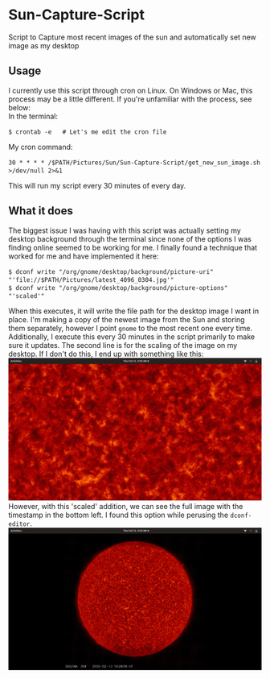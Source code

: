 # Sun-Capture-Script
Script to Capture most recent images of the sun and automatically set new image as my desktop

## Usage
I currently use this script through cron on Linux. On Windows or Mac, this process may be a little different. If you're unfamiliar with the process, see below:  
In the terminal:
```
$ crontab -e   # Let's me edit the cron file
```
My cron command:  
```
30 * * * * /$PATH/Pictures/Sun/Sun-Capture-Script/get_new_sun_image.sh >/dev/null 2>&1
```
This will run my script every 30 minutes of every day. 

## What it does
The biggest issue I was having with this script was actually setting my desktop background through the terminal since none of the options I was finding online seemed to be working for me. I finally found a technique that worked for me and have implemented it here:  
```
$ dconf write "/org/gnome/desktop/background/picture-uri" "'file://$PATH/Pictures/latest_4096_0304.jpg'"
$ dconf write "/org/gnome/desktop/background/picture-options" "'scaled'"
```
When this executes, it will write the file path for the desktop image I want in place. I'm making a copy of the newest image from the Sun and storing them separately, however I point `gnome` to the most recent one every time. Additionally, I execute this every 30 minutes in the script primarily to make sure it updates. The second line is for the scaling of the image on my desktop. If I don't do this, I end up with something like this:  
![Image of desktop not scaled well](https://github.com/JohnsonClayton/Sun-Capture-Script/blob/master/media/desktop_not_scaled.png)  
However, with this 'scaled' addition, we can see the full image with the timestamp in the bottom left. I found this option while perusing the `dconf-editor`. 
![Image of desktop scaled well](https://github.com/JohnsonClayton/Sun-Capture-Script/blob/master/media/desktop_scaled.png)
